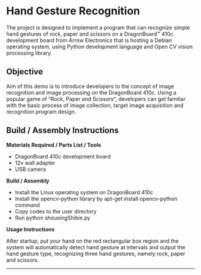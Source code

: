 #  Hand Gesture Recognition

The project is designed to implement a program that can recognize simple hand gestures of rock, paper and scissors on a DragonBoard™ 410c development board from Arrow Electronics that is hosting a Debian operating system, using Python development language and Open CV vision processing library.

## Objective

Aim of this demo is to introduce developers to the concept of image recognition and image processing on the DragonBoard 410c. Using a popular game of “Rock, Paper and Scissors”, developers can get familiar with the basic process of image collection, target image acquisition and recognition program design.

## Build / Assembly Instructions

**Materials Required / Parts List / Tools**
- DragonBoard 410c development board
- 12v wall adapter
- USB camera

**Build / Assembly**
- Install the Linux operating system on DragonBoard 410c
- Install the opencv-python library by apt-get install opencv-python command
- Copy codes to the user directory
- Run python shouxingShibie.py

**Usage Instructions**

After startup, put your hand on the red rectangular box region and the system will automatically detect hand gesture at intervals and output the hand gesture type, recognizing three hand gestures, namely rock, paper and scissors.

***
